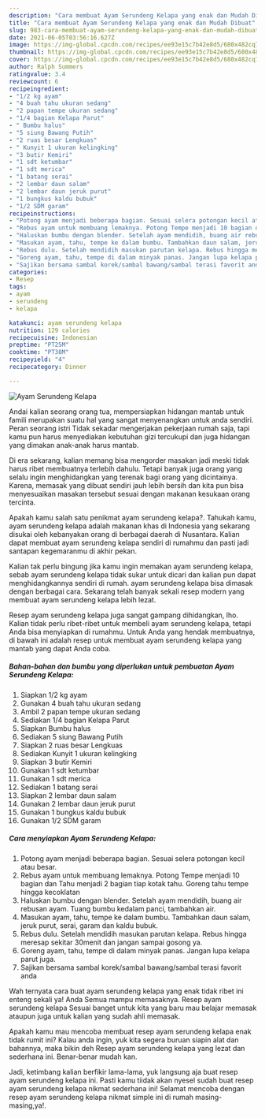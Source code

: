 ```yaml
---
description: "Cara membuat Ayam Serundeng Kelapa yang enak dan Mudah Dibuat"
title: "Cara membuat Ayam Serundeng Kelapa yang enak dan Mudah Dibuat"
slug: 983-cara-membuat-ayam-serundeng-kelapa-yang-enak-dan-mudah-dibuat
date: 2021-06-05T03:56:16.627Z
image: https://img-global.cpcdn.com/recipes/ee93e15c7b42e8d5/680x482cq70/ayam-serundeng-kelapa-foto-resep-utama.jpg
thumbnail: https://img-global.cpcdn.com/recipes/ee93e15c7b42e8d5/680x482cq70/ayam-serundeng-kelapa-foto-resep-utama.jpg
cover: https://img-global.cpcdn.com/recipes/ee93e15c7b42e8d5/680x482cq70/ayam-serundeng-kelapa-foto-resep-utama.jpg
author: Ralph Summers
ratingvalue: 3.4
reviewcount: 6
recipeingredient:
- "1/2 kg ayam"
- "4 buah tahu ukuran sedang"
- "2 papan tempe ukuran sedang"
- "1/4 bagian Kelapa Parut"
- " Bumbu halus"
- "5 siung Bawang Putih"
- "2 ruas besar Lengkuas"
- " Kunyit 1 ukuran kelingking"
- "3 butir Kemiri"
- "1 sdt ketumbar"
- "1 sdt merica"
- "1 batang serai"
- "2 lembar daun salam"
- "2 lembar daun jeruk purut"
- "1 bungkus kaldu bubuk"
- "1/2 SDM garam"
recipeinstructions:
- "Potong ayam menjadi beberapa bagian. Sesuai selera potongan kecil atau besar."
- "Rebus ayam untuk membuang lemaknya. Potong Tempe menjadi 10 bagian dan Tahu menjadi 2 bagian tiap kotak tahu. Goreng tahu tempe hingga kecoklatan"
- "Haluskan bumbu dengan blender. Setelah ayam mendidih, buang air rebusan ayam. Tuang bumbu kedalam panci, tambahkan air."
- "Masukan ayam, tahu, tempe ke dalam bumbu. Tambahkan daun salam, jeruk purut, serai, garam dan kaldu bubuk."
- "Rebus dulu. Setelah mendidih masukan parutan kelapa. Rebus hingga meresap sekitar 30menit dan jangan sampai gosong ya."
- "Goreng ayam, tahu, tempe di dalam minyak panas. Jangan lupa kelapa parut juga."
- "Sajikan bersama sambal korek/sambal bawang/sambal terasi favorit anda"
categories:
- Resep
tags:
- ayam
- serundeng
- kelapa

katakunci: ayam serundeng kelapa 
nutrition: 129 calories
recipecuisine: Indonesian
preptime: "PT25M"
cooktime: "PT38M"
recipeyield: "4"
recipecategory: Dinner

---
```



![Ayam Serundeng Kelapa](https://img-global.cpcdn.com/recipes/ee93e15c7b42e8d5/680x482cq70/ayam-serundeng-kelapa-foto-resep-utama.jpg)

Andai kalian seorang orang tua, mempersiapkan hidangan mantab untuk famili merupakan suatu hal yang sangat menyenangkan untuk anda sendiri. Peran seorang istri Tidak sekadar mengerjakan pekerjaan rumah saja, tapi kamu pun harus menyediakan kebutuhan gizi tercukupi dan juga hidangan yang dimakan anak-anak harus mantab.

Di era  sekarang, kalian memang bisa mengorder masakan jadi meski tidak harus ribet membuatnya terlebih dahulu. Tetapi banyak juga orang yang selalu ingin menghidangkan yang terenak bagi orang yang dicintainya. Karena, memasak yang dibuat sendiri jauh lebih bersih dan kita pun bisa menyesuaikan masakan tersebut sesuai dengan makanan kesukaan orang tercinta. 



Apakah kamu salah satu penikmat ayam serundeng kelapa?. Tahukah kamu, ayam serundeng kelapa adalah makanan khas di Indonesia yang sekarang disukai oleh kebanyakan orang di berbagai daerah di Nusantara. Kalian dapat membuat ayam serundeng kelapa sendiri di rumahmu dan pasti jadi santapan kegemaranmu di akhir pekan.

Kalian tak perlu bingung jika kamu ingin memakan ayam serundeng kelapa, sebab ayam serundeng kelapa tidak sukar untuk dicari dan kalian pun dapat menghidangkannya sendiri di rumah. ayam serundeng kelapa bisa dimasak dengan berbagai cara. Sekarang telah banyak sekali resep modern yang membuat ayam serundeng kelapa lebih lezat.

Resep ayam serundeng kelapa juga sangat gampang dihidangkan, lho. Kalian tidak perlu ribet-ribet untuk membeli ayam serundeng kelapa, tetapi Anda bisa menyiapkan di rumahmu. Untuk Anda yang hendak membuatnya, di bawah ini adalah resep untuk membuat ayam serundeng kelapa yang mantab yang dapat Anda coba.

<!--inarticleads1-->

##### Bahan-bahan dan bumbu yang diperlukan untuk pembuatan Ayam Serundeng Kelapa:

1. Siapkan 1/2 kg ayam
1. Gunakan 4 buah tahu ukuran sedang
1. Ambil 2 papan tempe ukuran sedang
1. Sediakan 1/4 bagian Kelapa Parut
1. Siapkan  Bumbu halus
1. Sediakan 5 siung Bawang Putih
1. Siapkan 2 ruas besar Lengkuas
1. Sediakan  Kunyit 1 ukuran kelingking
1. Siapkan 3 butir Kemiri
1. Gunakan 1 sdt ketumbar
1. Gunakan 1 sdt merica
1. Sediakan 1 batang serai
1. Siapkan 2 lembar daun salam
1. Gunakan 2 lembar daun jeruk purut
1. Gunakan 1 bungkus kaldu bubuk
1. Gunakan 1/2 SDM garam




<!--inarticleads2-->

##### Cara menyiapkan Ayam Serundeng Kelapa:

1. Potong ayam menjadi beberapa bagian. Sesuai selera potongan kecil atau besar.
1. Rebus ayam untuk membuang lemaknya. Potong Tempe menjadi 10 bagian dan Tahu menjadi 2 bagian tiap kotak tahu. Goreng tahu tempe hingga kecoklatan
1. Haluskan bumbu dengan blender. Setelah ayam mendidih, buang air rebusan ayam. Tuang bumbu kedalam panci, tambahkan air.
1. Masukan ayam, tahu, tempe ke dalam bumbu. Tambahkan daun salam, jeruk purut, serai, garam dan kaldu bubuk.
1. Rebus dulu. Setelah mendidih masukan parutan kelapa. Rebus hingga meresap sekitar 30menit dan jangan sampai gosong ya.
1. Goreng ayam, tahu, tempe di dalam minyak panas. Jangan lupa kelapa parut juga.
1. Sajikan bersama sambal korek/sambal bawang/sambal terasi favorit anda




Wah ternyata cara buat ayam serundeng kelapa yang enak tidak ribet ini enteng sekali ya! Anda Semua mampu memasaknya. Resep ayam serundeng kelapa Sesuai banget untuk kita yang baru mau belajar memasak ataupun juga untuk kalian yang sudah ahli memasak.

Apakah kamu mau mencoba membuat resep ayam serundeng kelapa enak tidak rumit ini? Kalau anda ingin, yuk kita segera buruan siapin alat dan bahannya, maka bikin deh Resep ayam serundeng kelapa yang lezat dan sederhana ini. Benar-benar mudah kan. 

Jadi, ketimbang kalian berfikir lama-lama, yuk langsung aja buat resep ayam serundeng kelapa ini. Pasti kamu tiidak akan nyesel sudah buat resep ayam serundeng kelapa nikmat sederhana ini! Selamat mencoba dengan resep ayam serundeng kelapa nikmat simple ini di rumah masing-masing,ya!.

